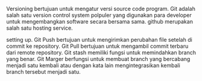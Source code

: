 Versioning bertujuan untuk mengatur versi source code program.
Git adalah salah satu version control  system polpuler yang digunakan para developer untuk mengembangkan software secara bersama sama.
github  merupakan salah satu hosting service.

setting up.
Git Push bertujuan untuk mengirimkan perubahan file setelah di commit ke repository.
Git Pull bertujuan untuk mengambil commit terbaru dari remote repository.
Git stash memiliki fungsi untuk memindahkan branch yang benar.
Git Marger berfungsi  untuk membuat branch yang bercabang menjadi satu kembali atau dengan kata lain mengintegrasikan kembali branch tersebut menjadi satu.
